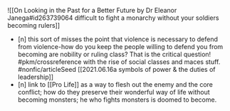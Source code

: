 ![[On Looking in the Past for a Better Future by Dr Eleanor Janega#id263739064 difficult to fight a monarchy without your soldiers becoming rulers]]
- [n] this sort of misses the point that violence is necessary to defend from violence-how do you keep the people willing to defend you from becoming are nobility or ruling class? That is the critical question! #pkm/crossreference with the rise of social classes and maces stuff. #nonfic/articleSeed [[2021.06.16a symbols of power & the duties of leadership]]
- [n] link to [[Pro Life]] as a way to flesh out the enemy and the core conflict; how do they preserve their wonderful way of life without becoming monsters; he who fights monsters is doomed to become.
